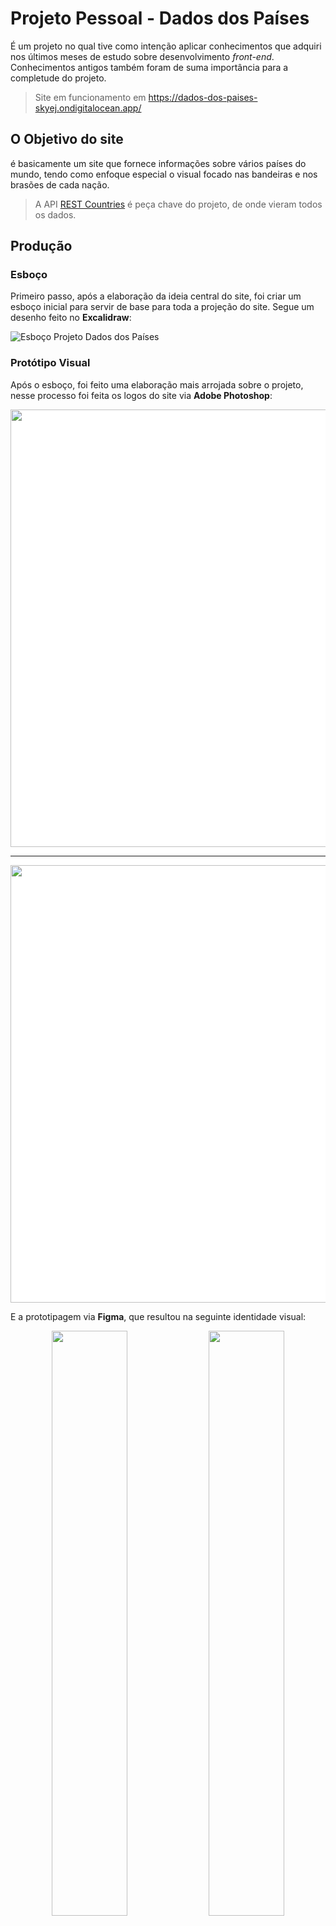 # Projeto Pessoal - Dados dos Países

É um projeto no qual tive como intenção aplicar conhecimentos que adquiri nos últimos meses de estudo sobre desenvolvimento *front-end*. 
Conhecimentos antigos também foram de suma importância para a completude do projeto.

> Site em funcionamento em https://dados-dos-paises-skyej.ondigitalocean.app/

## O Objetivo do site

é basicamente um site que fornece informações sobre vários países do mundo, tendo como enfoque especial o visual focado nas bandeiras e nos brasões de cada nação.

> A API [REST Countries](https://restcountries.com/) é peça chave do projeto, de onde vieram todos os dados.

## Produção

### Esboço

Primeiro passo, após a elaboração da ideia central do site, foi criar um esboço inicial para servir de base para toda a projeção do site. Segue um desenho feito no **Excalidraw**:

![Esboço Projeto Dados dos Países](https://user-images.githubusercontent.com/58188119/188463800-b1e97a76-dc0b-4c50-aa68-12889e5e0bbf.png)

### Protótipo Visual

Após o esboço, foi feito uma elaboração mais arrojada sobre o projeto, nesse processo foi feita os logos do site via **Adobe Photoshop**:
<div style="background:#fff;">

<p align="center">
  <img src="https://user-images.githubusercontent.com/58188119/188463962-a2fbf0ab-cdc5-41ad-a9c7-6f9f2972040d.png" width="700" >
</p>
  
---
  
<p align="center">
  <img src="https://user-images.githubusercontent.com/58188119/188463975-3c27bea8-9d76-45d7-9a16-68e8ecaa8b55.png" width="700" >
</p>

</div>

E a prototipagem via **Figma**, que resultou na seguinte identidade visual:

<p align="center">
  <img src="https://user-images.githubusercontent.com/58188119/188465283-bc450f2b-2bbf-404a-a248-cf6437581373.png" width="49%" >
  <img src="https://user-images.githubusercontent.com/58188119/188465302-6db2469d-2291-4519-b662-7537ec7905c7.png" width="49%">  
</p>


### Desenvolvimento

Após as etapas de planejamento e inicialização da prototipagem, foi iniciada a etapa de desenvolvimento. As principais ferramentas utilizadas foram:

- Typescript
- React
- StyledComponents
- Axios

Para quem desejar seguir o projeto basta seguir os seguintes comandos:

```bash
git clone https://github.com/rodrocha444/dados-dos-paises
cd dados-dos-paises
yarn
yarn dev
```

> Projeto aberto à contribuições
